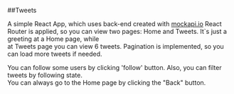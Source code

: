 ##Tweets

A simple React App, which uses back-end created with <a href="https://mockapi.io/">mockapi.io</a>
React Router is applied, so you can view two pages: Home and Tweets. It`s just a greeting at a Home page, while<br>
at Tweets page you can view 6 tweets. Pagination is implemented, so you can load more tweets if needed.

You can follow some users by clicking 'follow' button. Also, you can filter tweets by following state.<br>
You can always go to the Home page by clicking the "Back" button.
